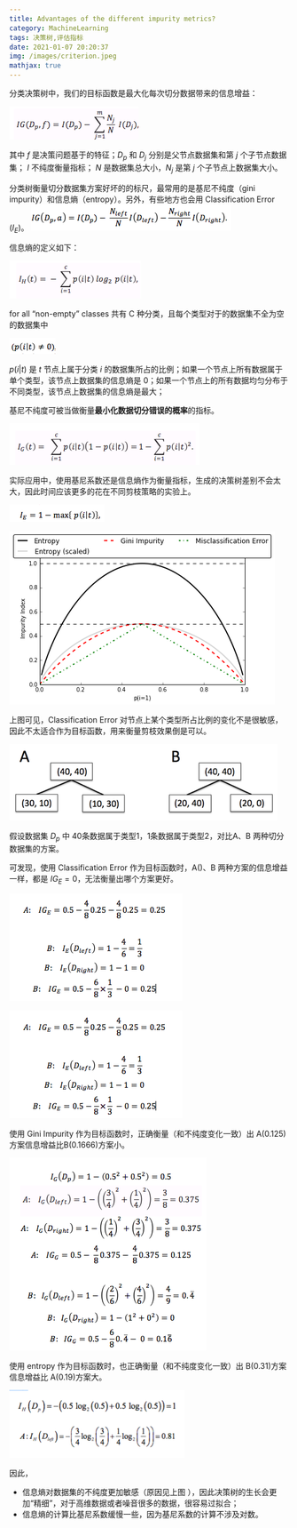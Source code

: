 ```yaml
---
title: Advantages of the different impurity metrics?
category: MachineLearning
tags: 决策树,评估指标
date: 2021-01-07 20:20:37
img: /images/criterion.jpeg
mathjax: true
---
```


分类决策树中，我们的目标函数是最大化每次切分数据带来的信息增益：

![](/images/information-gain-2021010701.png)

其中 $f$ 是决策问题基于的特征；$D_p$ 和 $D_j$ 分别是父节点数据集和第 $j$ 个子节点数据集； $I$ 不纯度衡量指标； $N$ 是数据集总大小，$N_j$ 是第 $j$ 个子节点上数据集大小。

分类树衡量切分数据集方案好坏的的标尺，最常用的是基尼不纯度（gini impurity）和信息熵（entropy）。另外，有些地方也会用 Classification Error ($I_E$)。
![](/images/information-gain-20210107.png)

信息熵的定义如下：

![](/images/entropy.202101071.png)


for all “non-empty” classes
共有 C 种分类，且每个类型对于的数据集不全为空的数据集中

![](/images/entropy.202101072.png)


$p(i|t)$ 是 $t$ 节点上属于分类 $i$ 的数据集所占的比例；如果一个节点上所有数据属于单个类型，该节点上数据集的信息熵是 0；如果一个节点上的所有数据均匀分布于不同类型，该节点上数据集的信息熵是最大；

基尼不纯度可被当做衡量**最小化数据切分错误的概率**的指标。


![](/images/gini-impurity.202001071.png)

实际应用中，使用基尼系数还是信息熵作为衡量指标，生成的决策树差别不会太大，因此时间应该更多的花在不同剪枝策略的实验上。

![](/images/error.202001071.png)

![](/images/overview-plot.20200107.png)

上图可见，Classification Error 对节点上某个类型所占比例的变化不是很敏感，因此不太适合作为目标函数，用来衡量剪枝效果倒是可以。

![](/images/split.20200107.png)

假设数据集 $D_p$ 中 40条数据属于类型1，1条数据属于类型2，对比A、B 两种切分数据集的方案。

可发现，使用 Classification Error 作为目标函数时，A()、B 两种方案的信息增益一样，都是 $IG_E = 0$，无法衡量出哪个方案更好。

![](/images/calc_1.png)

![](/images/calc_2.png)

使用 Gini Impurity 作为目标函数时，正确衡量（和不纯度变化一致）出 A(0.125)方案信息增益比B(0.1666)方案小。

![](/images/calc_3.png)

使用 entropy 作为目标函数时，也正确衡量（和不纯度变化一致）出 B(0.31)方案信息增益比 A(0.19)方案大。

![](/images/calc_5.png)

因此，
* 信息熵对数据集的不纯度更加敏感（原因见上图 ），因此决策树的生长会更加“精细”，对于高维数据或者噪音很多的数据，很容易过拟合；
* 信息熵的计算比基尼系数缓慢一些，因为基尼系数的计算不涉及对数。
